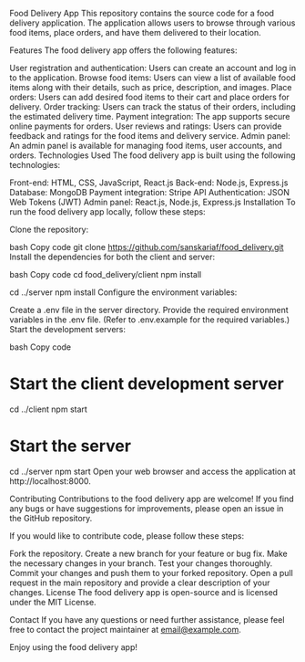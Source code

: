 Food Delivery App
This repository contains the source code for a food delivery application. The application allows users to browse through various food items, place orders, and have them delivered to their location.

Features
The food delivery app offers the following features:

User registration and authentication: Users can create an account and log in to the application.
Browse food items: Users can view a list of available food items along with their details, such as price, description, and images.
Place orders: Users can add desired food items to their cart and place orders for delivery.
Order tracking: Users can track the status of their orders, including the estimated delivery time.
Payment integration: The app supports secure online payments for orders.
User reviews and ratings: Users can provide feedback and ratings for the food items and delivery service.
Admin panel: An admin panel is available for managing food items, user accounts, and orders.
Technologies Used
The food delivery app is built using the following technologies:

Front-end: HTML, CSS, JavaScript, React.js
Back-end: Node.js, Express.js
Database: MongoDB
Payment integration: Stripe API
Authentication: JSON Web Tokens (JWT)
Admin panel: React.js, Node.js, Express.js
Installation
To run the food delivery app locally, follow these steps:

Clone the repository:

bash
Copy code
git clone https://github.com/sanskariaf/food_delivery.git
Install the dependencies for both the client and server:

bash
Copy code
cd food_delivery/client
npm install

cd ../server
npm install
Configure the environment variables:

Create a .env file in the server directory.
Provide the required environment variables in the .env file. (Refer to .env.example for the required variables.)
Start the development servers:

bash
Copy code
# Start the client development server
cd ../client
npm start

# Start the server
cd ../server
npm start
Open your web browser and access the application at http://localhost:8000.

Contributing
Contributions to the food delivery app are welcome! If you find any bugs or have suggestions for improvements, please open an issue in the GitHub repository.

If you would like to contribute code, please follow these steps:

Fork the repository.
Create a new branch for your feature or bug fix.
Make the necessary changes in your branch.
Test your changes thoroughly.
Commit your changes and push them to your forked repository.
Open a pull request in the main repository and provide a clear description of your changes.
License
The food delivery app is open-source and is licensed under the MIT License.

Contact
If you have any questions or need further assistance, please feel free to contact the project maintainer at email@example.com.

Enjoy using the food delivery app!
